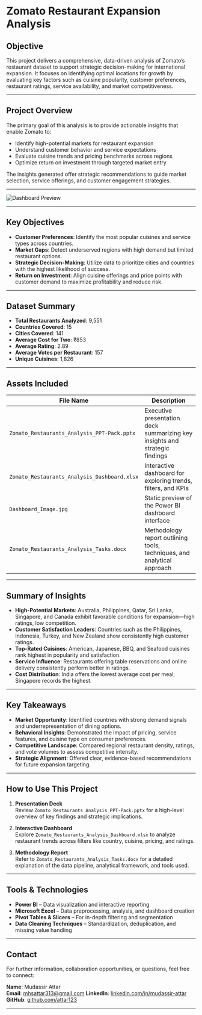 # Zomato Restaurant Expansion Analysis

## Objective

This project delivers a comprehensive, data-driven analysis of Zomato’s restaurant dataset to support strategic decision-making for international expansion. It focuses on identifying optimal locations for growth by evaluating key factors such as cuisine popularity, customer preferences, restaurant ratings, service availability, and market competitiveness.

---

## Project Overview

The primary goal of this analysis is to provide actionable insights that enable Zomato to:

- Identify high-potential markets for restaurant expansion  
- Understand customer behavior and service expectations  
- Evaluate cuisine trends and pricing benchmarks across regions  
- Optimize return on investment through targeted market entry  

The insights generated offer strategic recommendations to guide market selection, service offerings, and customer engagement strategies.

---

![Dashboard Preview](https://github.com/user-attachments/assets/a0a3d0e1-e5eb-4cfb-8834-6742a804a168)

---

## Key Objectives

- **Customer Preferences**: Identify the most popular cuisines and service types across countries.  
- **Market Gaps**: Detect underserved regions with high demand but limited restaurant options.  
- **Strategic Decision-Making**: Utilize data to prioritize cities and countries with the highest likelihood of success.  
- **Return on Investment**: Align cuisine offerings and price points with customer demand to maximize profitability and reduce risk.

---

## Dataset Summary

- **Total Restaurants Analyzed**: 9,551  
- **Countries Covered**: 15  
- **Cities Covered**: 141  
- **Average Cost for Two**: ₹853  
- **Average Rating**: 2.89  
- **Average Votes per Restaurant**: 157  
- **Unique Cuisines**: 1,826  

---

## Assets Included

| File Name                                          | Description                                                                 |
|---------------------------------------------------|-----------------------------------------------------------------------------|
| `Zomato_Restaurants_Analysis_PPT-Pack.pptx`       | Executive presentation deck summarizing key insights and strategic findings |
| `Zomato_Restaurants_Analysis_Dashboard.xlsx`      | Interactive dashboard for exploring trends, filters, and KPIs               |
| `Dashboard_Image.jpg`                             | Static preview of the Power BI dashboard interface                          |
| `Zomato_Restaurants_Analysis_Tasks.docx`          | Methodology report outlining tools, techniques, and analytical approach     |

---

## Summary of Insights

- **High-Potential Markets**: Australia, Philippines, Qatar, Sri Lanka, Singapore, and Canada exhibit favorable conditions for expansion—high ratings, low competition.  
- **Customer Satisfaction Leaders**: Countries such as the Philippines, Indonesia, Turkey, and New Zealand show consistently high customer ratings.  
- **Top-Rated Cuisines**: American, Japanese, BBQ, and Seafood cuisines rank highest in popularity and satisfaction.  
- **Service Influence**: Restaurants offering table reservations and online delivery consistently perform better in ratings.  
- **Cost Distribution**: India offers the lowest average cost per meal; Singapore records the highest.  

---

## Key Takeaways

- **Market Opportunity**: Identified countries with strong demand signals and underrepresentation of dining options.  
- **Behavioral Insights**: Demonstrated the impact of pricing, service features, and cuisine type on consumer preferences.  
- **Competitive Landscape**: Compared regional restaurant density, ratings, and vote volumes to assess competitive intensity.  
- **Strategic Alignment**: Offered clear, evidence-based recommendations for future expansion targeting.

---

## How to Use This Project

1. **Presentation Deck**  
   Review `Zomato_Restaurants_Analysis_PPT-Pack.pptx` for a high-level overview of key findings and strategic implications.

2. **Interactive Dashboard**  
   Explore `Zomato_Restaurants_Analysis_Dashboard.xlsx` to analyze restaurant trends across filters like country, cuisine, pricing, and ratings.

3. **Methodology Report**  
   Refer to `Zomato_Restaurants_Analysis_Tasks.docx` for a detailed explanation of the data pipeline, analytical framework, and tools used.

---

## Tools & Technologies

- **Power BI** – Data visualization and interactive reporting  
- **Microsoft Excel** – Data preprocessing, analysis, and dashboard creation  
- **Pivot Tables & Slicers** – For in-depth filtering and segmentation  
- **Data Cleaning Techniques** – Standardization, deduplication, and missing value handling  

---

## Contact

For further information, collaboration opportunities, or questions, feel free to connect:

**Name**: Mudassir Attar<br>
**Email**: mhsattar313@gmail.com 
**LinkedIn**: [linkedin.com/in/mudassir-attar](https://www.linkedin.com/in/mudassir-attar/)  
**GitHub**: [github.com/attar123](https://github.com/attar123)

---
